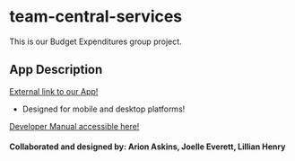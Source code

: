 # team-central-services

This is our Budget Expenditures group project.

## App Description

[External link to our App!](https://team-central-services.herokuapp.com/)
* Designed for mobile and desktop platforms!

[Developer Manual accessible here!](docs/final.md)

#### Collaborated and designed by: Arion Askins, Joelle Everett, Lillian Henry
